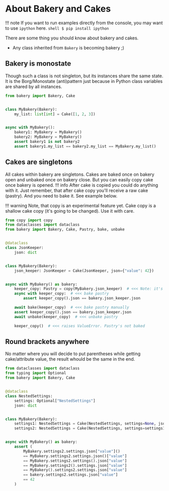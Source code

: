 # About Bakery and Cakes

!!! note
    If you want to run examples directly from the console, you may want to use `ipython` here.
    ```shell
    $ pip install ipython
    ```

There are some thing you should know about bakery and cakes.

* Any class inherited from `Bakery` is becoming bakery ;)

## Bakery is monostate

Though such a class is not singleton, but its instances share the same state. It is the Borg/Monostate (anti)pattern just because in Python class variables are shared by all instances. 
```python
from bakery import Bakery, Cake


class MyBakery(Bakery):
    my_list: list[int] = Cake([1, 2, 3])


async with MyBakery():
    bakery1: MyBakery = MyBakery()
    bakery2: MyBakery = MyBakery()
    assert bakery1 is not bakery2
    assert bakery1.my_list == bakery2.my_list == MyBakery.my_list()
```

## Cakes are singletons

All cakes within bakery are singletons. Cakes are baked once on bakery open and unbaked once on bakery close. But you can easily copy cake once bakery is opened.
!!! info
    After cake is copied you could do anything with it. Just remember, that after cake copy you'll receive a raw cake (pastry). And you need to bake it. See example below.

!!! warning
    Note, that copy is an experimental feature yet. Cake copy is a shallow cake copy (it's going to be changed). Use it with care.

```python
from copy import copy
from dataclasses import dataclass
from bakery import Bakery, Cake, Pastry, bake, unbake


@dataclass
class JsonKeeper:
    json: dict


class MyBakery(Bakery):
    json_keeper: JsonKeeper = Cake(JsonKeeper, json={"value": 42})


async with MyBakery() as bakery:
    keeper_copy: Pastry = copy(MyBakery.json_keeper)  # <<< Note: it's pastry, not cake ;)
    async with keeper_copy:  # <<< bake pastry
        assert keeper_copy().json == bakery.json_keeper.json

    await bake(keeper_copy)  # <<< bake pastry manually
    assert keeper_copy().json == bakery.json_keeper.json
    await unbake(keeper_copy)  # <<< unbake pastry

    keeper_copy()  # <<< raises ValueError. Pastry's not baked
```

## Round brackets anywhere

No matter where you will decide to put parentheses while getting cake/attribute value, the result whould be the same in the end.
```python
from dataclasses import dataclass
from typing import Optional
from bakery import Bakery, Cake


@dataclass
class NestedSettings:
    settings: Optional["NestedSettings"]
    json: dict


class MyBakery(Bakery):
    settings1: NestedSettings = Cake(NestedSettings, settings=None, json={"value": 42})
    settings2: NestedSettings = Cake(NestedSettings, settings=settings1, json={})


async with MyBakery() as bakery:
    assert (
        MyBakery.settings2.settings.json["value"]()
        == MyBakery.settings2.settings.json()["value"]
        == MyBakery.settings2.settings().json["value"]
        == MyBakery.settings2().settings.json["value"]
        == MyBakery().settings2.settings.json["value"]
        == bakery.settings2.settings.json["value"]
        == 42
    )
```
